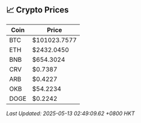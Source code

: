 ## 📈 Crypto Prices

| Coin | Price |
| ---- | ----- |
| BTC | $101023.7577 |
| ETH | $2432.0450 |
| BNB | $654.3024 |
| CRV | $0.7387 |
| ARB | $0.4227 |
| OKB | $54.2234 |
| DOGE | $0.2242 |

_Last Updated: 2025-05-13 02:49:09.62 +0800 HKT_